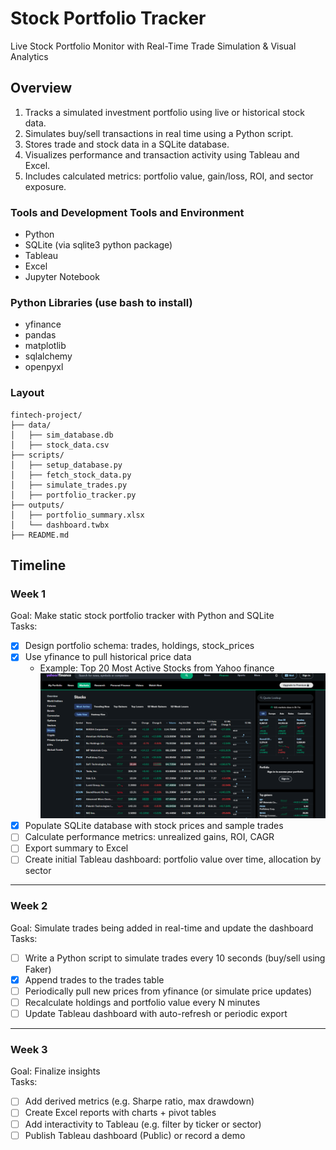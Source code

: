 # Stock Portfolio Tracker
Live Stock Portfolio Monitor with Real-Time Trade Simulation &amp; Visual Analytics

## Overview
1. Tracks a simulated investment portfolio using live or historical stock data.
2. Simulates buy/sell transactions in real time using a Python script.
3. Stores trade and stock data in a SQLite database.
4. Visualizes performance and transaction activity using Tableau and Excel.
5. Includes calculated metrics: portfolio value, gain/loss, ROI, and sector exposure.

### Tools and Development Tools and Environment
- Python
- SQLite (via sqlite3 python package)
- Tableau
- Excel
- Jupyter Notebook

### Python Libraries (use bash to install)
- yfinance
- pandas
- matplotlib
- sqlalchemy
- openpyxl  

### Layout

```
fintech-project/
├── data/
│   ├── sim_database.db
│   ├── stock_data.csv
├── scripts/
│   ├── setup_database.py
│   ├── fetch_stock_data.py
│   ├── simulate_trades.py
│   ├── portfolio_tracker.py
├── outputs/
│   ├── portfolio_summary.xlsx
│   └── dashboard.twbx
├── README.md
```

## Timeline
### Week 1
Goal: Make static stock portfolio tracker with Python and SQLite   
Tasks:   
- [X] Design portfolio schema: trades, holdings, stock_prices  
- [X] Use yfinance to pull historical price data
    - Example: Top 20 Most Active Stocks from Yahoo finance
![alt text](image.png)
- [X] Populate SQLite database with stock prices and sample trades
- [ ] Calculate performance metrics: unrealized gains, ROI, CAGR
- [ ] Export summary to Excel
- [ ] Create initial Tableau dashboard: portfolio value over time, allocation by sector  
---------
### Week 2
Goal: Simulate trades being added in real-time and update the dashboard  
Tasks:  
- [ ] Write a Python script to simulate trades every 10 seconds (buy/sell using Faker)  
- [X] Append trades to the trades table  
- [ ] Periodically pull new prices from yfinance (or simulate price updates)  
- [ ] Recalculate holdings and portfolio value every N minutes  
- [ ] Update Tableau dashboard with auto-refresh or periodic export  
---------
### Week 3
Goal: Finalize insights  
Tasks:
- [ ] Add derived metrics (e.g. Sharpe ratio, max drawdown)  
- [ ] Create Excel reports with charts + pivot tables  
- [ ] Add interactivity to Tableau (e.g. filter by ticker or sector)  
- [ ] Publish Tableau dashboard (Public) or record a demo
